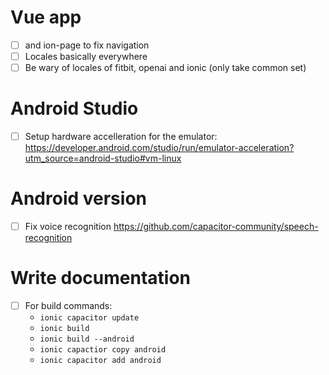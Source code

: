 # Vue app
- [ ] and ion-page to fix navigation
- [ ] Locales basically everywhere
- [ ] Be wary of locales of fitbit, openai and ionic (only take common set)

# Android Studio
- [ ] Setup hardware accelleration for the emulator: <https://developer.android.com/studio/run/emulator-acceleration?utm_source=android-studio#vm-linux>


# Android version
- [ ] Fix voice recognition <https://github.com/capacitor-community/speech-recognition>

# Write documentation
- [ ] For build commands:
  - `ionic capacitor update`
  - `ionic build`
  - `ionic build --android`
  - `ionic capactior copy android`
  - `ionic capacitor add android`

